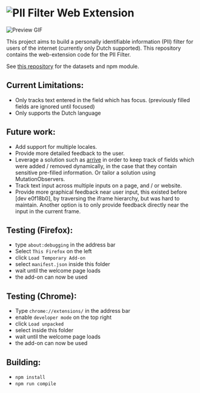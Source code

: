 # ![PII](https://raw.githubusercontent.com/prolody/piif_web_ext/master/assets/logos/a/PIIlogo.png) Filter Web Extension

![Preview GIF](https://raw.githubusercontent.com/prolody/piif_web_ext/master/assets/preview.gif)

This project aims to build a personally identifiable information (PII) filter for users of 
the internet (currently only Dutch supported). This repository contains the web-extension code for the PII Filter.

See [this repository](https://github.com/prolody/piif) for the datasets and npm module.

## Current Limitations:
- Only tracks text entered in the field which has focus. (previously filled fields are ignored until focused)
- Only supports the Dutch language

## Future work:
- Add support for multiple locales.
- Provide more detailed feedback to the user.
- Leverage a solution such as [arrive](https://github.com/uzairfarooq/arrive) in order to keep track of fields which
  were added / removed dynamically, in the case that they contain sensitive pre-filled information. Or tailor a solution
  using MutationObservers.
- Track text input across multiple inputs on a page, and / or website.
- Provide more graphical feedback near user input, this existed before [dev e0f18b0], by traversing the iframe
  hierarchy, but was hard to maintain. Another option is to only provide feedback directly near the input in the current
  frame.

## Testing (Firefox):
- type `about:debugging` in the address bar
- Select `This Firefox` on the left
- click `Load Temporary Add-on`
- select `manifest.json` inside this folder
- wait until the welcome page loads
- the add-on can now be used

## Testing (Chrome):
- Type `chrome://extensions/` in the address bar
- enable `developer mode` on the top right
- click `Load unpacked`
- select inside this folder
- wait until the welcome page loads
- the add-on can now be used

## Building:
- `npm install`
- `npm run compile`